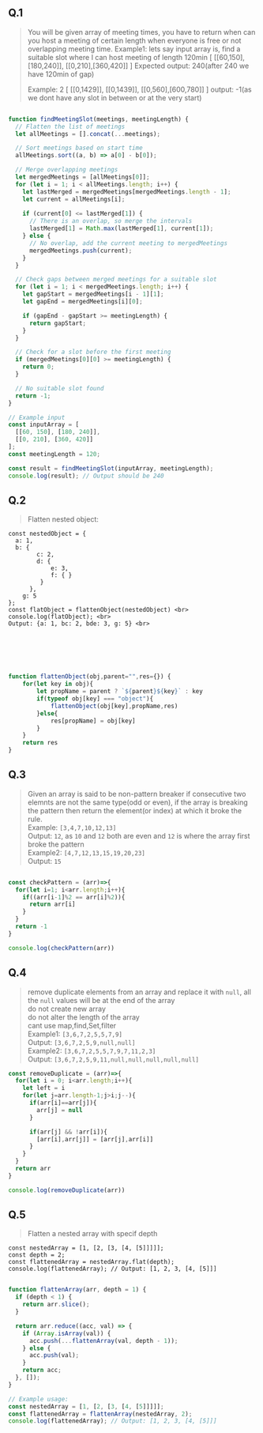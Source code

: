 ## Q.1

> You will be given array of meeting times, you have to return when can you host a meeting of certain length when everyone is free or not overlapping meeting time.
>Example1:
> lets say input array is, find a suitable slot where I can host meeting of length 120min
> [
> [[60,150],[180,240]],
> [[0,210],[360,420]]
> ]
> Expected output: 240(after 240 we have 120min of gap)
> 
> Example: 2
> [
> [[0,1429]],
> [[0,1439]],
> [[0,560],[600,780]]
> ]
> output: -1(as we dont have any slot in between or at the very start)

```javascript

function findMeetingSlot(meetings, meetingLength) {
  // Flatten the list of meetings
  let allMeetings = [].concat(...meetings);

  // Sort meetings based on start time
  allMeetings.sort((a, b) => a[0] - b[0]);

  // Merge overlapping meetings
  let mergedMeetings = [allMeetings[0]];
  for (let i = 1; i < allMeetings.length; i++) {
    let lastMerged = mergedMeetings[mergedMeetings.length - 1];
    let current = allMeetings[i];
    
    if (current[0] <= lastMerged[1]) {
      // There is an overlap, so merge the intervals
      lastMerged[1] = Math.max(lastMerged[1], current[1]);
    } else {
      // No overlap, add the current meeting to mergedMeetings
      mergedMeetings.push(current);
    }
  }

  // Check gaps between merged meetings for a suitable slot
  for (let i = 1; i < mergedMeetings.length; i++) {
    let gapStart = mergedMeetings[i - 1][1];
    let gapEnd = mergedMeetings[i][0];

    if (gapEnd - gapStart >= meetingLength) {
      return gapStart;
    }
  }

  // Check for a slot before the first meeting
  if (mergedMeetings[0][0] >= meetingLength) {
    return 0;
  }

  // No suitable slot found
  return -1;
}

// Example input
const inputArray = [
  [[60, 150], [180, 240]],
  [[0, 210], [360, 420]]
];
const meetingLength = 120;

const result = findMeetingSlot(inputArray, meetingLength);
console.log(result); // Output should be 240

```
## Q.2

> Flatten nested object: 
```
const nestedObject = {   
  a: 1,   
  b: {
    	c: 2,
	    d: {
		    e: 3,
		    f: { }
		 }   
	  },   
	g: 5 
};
const flatObject = flattenObject(nestedObject) <br>
console.log(flatObject); <br>
Output: {a: 1, bc: 2, bde: 3, g: 5} <br>
```
<br>
<br>
<br>

```javascript

function flattenObject(obj,parent="",res={}) {
    for(let key in obj){
        let propName = parent ? `${parent}${key}` : key
        if(typeof obj[key] === "object"){
            flattenObject(obj[key],propName,res)
        }else{
            res[propName] = obj[key]
        }
    }
    return res
}

```

## Q.3
>Given an array is said to be non-pattern breaker if consecutive two elemnts are not the same type(odd or even),
>if the array is breaking the pattern then return the element(or index) at which it broke the rule. <br>
>Example: ```[3,4,7,10,12,13]``` <br>
>Output: ```12```, as ```10``` and ```12``` both are even and ```12``` is where the array first broke the pattern <br>
>Example2: ```[4,7,12,13,15,19,20,23]``` <br>
>Output: ```15``` <br>

```javascript

const checkPattern = (arr)=>{
  for(let i=1; i<arr.length;i++){
    if((arr[i-1]%2 == arr[i]%2)){
      return arr[i]
    }
  }
  return -1
}

console.log(checkPattern(arr))

```

## Q.4

>remove duplicate elements from an array and replace it with ```null```, all the ```null``` values will be at the end of the array <br>
>do not create new array  <br>
>do not alter the length of the array <br>
>cant use map,find,Set,filter <br>
>Example1: ```[3,6,7,2,5,5,7,9]``` <br>
>Output: ```[3,6,7,2,5,9,null,null]``` <br>
>Example2: ```[3,6,7,2,5,5,7,9,7,11,2,3]``` <br>
>Output: ```[3,6,7,2,5,9,11,null,null,null,null,null]``` <br>

```javascript
const removeDuplicate = (arr)=>{
  for(let i = 0; i<arr.length;i++){
    let left = i
    for(let j=arr.length-1;j>i;j--){
      if(arr[i]==arr[j]){
        arr[j] = null
      }

      if(arr[j] && !arr[i]){
        [arr[i],arr[j]] = [arr[j],arr[i]]
      }
    }
  }
  return arr
}

console.log(removeDuplicate(arr))

```

## Q.5
>Flatten a nested array with specif depth
```
const nestedArray = [1, [2, [3, [4, [5]]]]];
const depth = 2;
const flattenedArray = nestedArray.flat(depth);
console.log(flattenedArray); // Output: [1, 2, 3, [4, [5]]]
```

```javascript

function flattenArray(arr, depth = 1) {
  if (depth < 1) {
    return arr.slice();
  }

  return arr.reduce((acc, val) => {
    if (Array.isArray(val)) {
      acc.push(...flattenArray(val, depth - 1));
    } else {
      acc.push(val);
    }
    return acc;
  }, []);
}

// Example usage:
const nestedArray = [1, [2, [3, [4, [5]]]]];
const flattenedArray = flattenArray(nestedArray, 2);
console.log(flattenedArray); // Output: [1, 2, 3, [4, [5]]]


```
